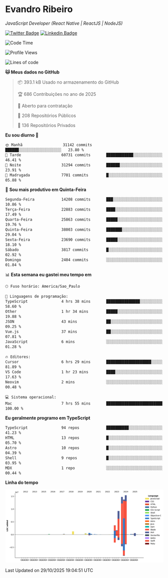 # Evandro **Ribeiro**

*JavaScript Developer (React Native | ReactJS | NodeJS)*

[![Twitter Badge](https://img.shields.io/badge/-@ribeiroevandro-201B2D?style=flat-square&labelColor=201B2D&logo=twitter&logoColor=white&link=https://twitter.com/ribeiroevandro)](https://twitter.com/ribeiroevandro) 
[![Linkedin Badge](https://img.shields.io/badge/-Evandro%20Ribeiro-201B2D?style=flat-square&logo=Linkedin&logoColor=white&link=https://www.linkedin.com/in/ribeiroevandro)](https://www.linkedin.com/in/ribeiroevandro) 


<!--START_SECTION:waka-->
![Code Time](http://img.shields.io/badge/Code%20Time-4%2C686%20hrs%2010%20mins-blue)

![Profile Views](http://img.shields.io/badge/Visualizac%C3%B5es%20do%20perfil-1-blue)

![Lines of code](https://img.shields.io/badge/Desde%20o%20Hello%20World%20eu%20escrevi-62.5%20million%20linhas%20de%20c%C3%B3digo-blue)

**🐱 Meus dados no GitHub** 

> 📦 393.1 kB Usado no armazenamento do GitHub 
 > 
> 🏆 686 Contribuições no ano de 2025
 > 
> 💼 Aberto para contratação
 > 
> 📜 208 Repositórios Públicos 
 > 
> 🔑 136 Repositórios Privados 
 > 
**Eu sou diurno 🐤** 

```text
🌞 Manhã                  31142 commits       ██████░░░░░░░░░░░░░░░░░░░   23.80 % 
🌆 Tarde                  60731 commits       ████████████░░░░░░░░░░░░░   46.41 % 
🌃 Noite                  31294 commits       ██████░░░░░░░░░░░░░░░░░░░   23.91 % 
🌙 Madrugada              7701 commits        █░░░░░░░░░░░░░░░░░░░░░░░░   05.88 % 
```
📅 **Sou mais produtivo em Quinta-Feira** 

```text
Segunda-Feira            14208 commits       ███░░░░░░░░░░░░░░░░░░░░░░   10.86 % 
Terça-Feira              22883 commits       ████░░░░░░░░░░░░░░░░░░░░░   17.49 % 
Quarta-Feira             25863 commits       █████░░░░░░░░░░░░░░░░░░░░   19.76 % 
Quinta-Feira             38003 commits       ███████░░░░░░░░░░░░░░░░░░   29.04 % 
Sexta-Feira              23690 commits       █████░░░░░░░░░░░░░░░░░░░░   18.10 % 
Sábado                   3817 commits        █░░░░░░░░░░░░░░░░░░░░░░░░   02.92 % 
Domingo                  2404 commits        ░░░░░░░░░░░░░░░░░░░░░░░░░   01.84 % 
```


📊 **Esta semana eu gastei meu tempo em** 

```text
🕑︎ Fuso horário: America/Sao_Paulo

💬 Linguagens de programação: 
TypeScript               4 hrs 38 mins       ███████████████░░░░░░░░░░   58.60 % 
Other                    1 hr 34 mins        █████░░░░░░░░░░░░░░░░░░░░   19.88 % 
JSON                     43 mins             ██░░░░░░░░░░░░░░░░░░░░░░░   09.25 % 
Vue.js                   37 mins             ██░░░░░░░░░░░░░░░░░░░░░░░   07.81 % 
JavaScript               6 mins              ░░░░░░░░░░░░░░░░░░░░░░░░░   01.28 % 

🔥 Editores: 
Cursor                   6 hrs 29 mins       ████████████████████░░░░░   81.89 % 
VS Code                  1 hr 23 mins        ████░░░░░░░░░░░░░░░░░░░░░   17.63 % 
Neovim                   2 mins              ░░░░░░░░░░░░░░░░░░░░░░░░░   00.48 % 

💻 Sistema operacional: 
Mac                      7 hrs 55 mins       █████████████████████████   100.00 % 
```

**Eu geralmente programo em TypeScript** 

```text
TypeScript               94 repos            ██████████░░░░░░░░░░░░░░░   41.23 % 
HTML                     13 repos            █░░░░░░░░░░░░░░░░░░░░░░░░   05.70 % 
Astro                    10 repos            █░░░░░░░░░░░░░░░░░░░░░░░░   04.39 % 
Shell                    9 repos             █░░░░░░░░░░░░░░░░░░░░░░░░   03.95 % 
MDX                      1 repo              ░░░░░░░░░░░░░░░░░░░░░░░░░   00.44 % 
```



**Linha do tempo**

![Lines of Code chart](https://raw.githubusercontent.com/ribeiroevandro/ribeiroevandro/main/assets/bar_graph.png)


 Last Updated on 29/10/2025 19:04:51 UTC
<!--END_SECTION:waka-->
